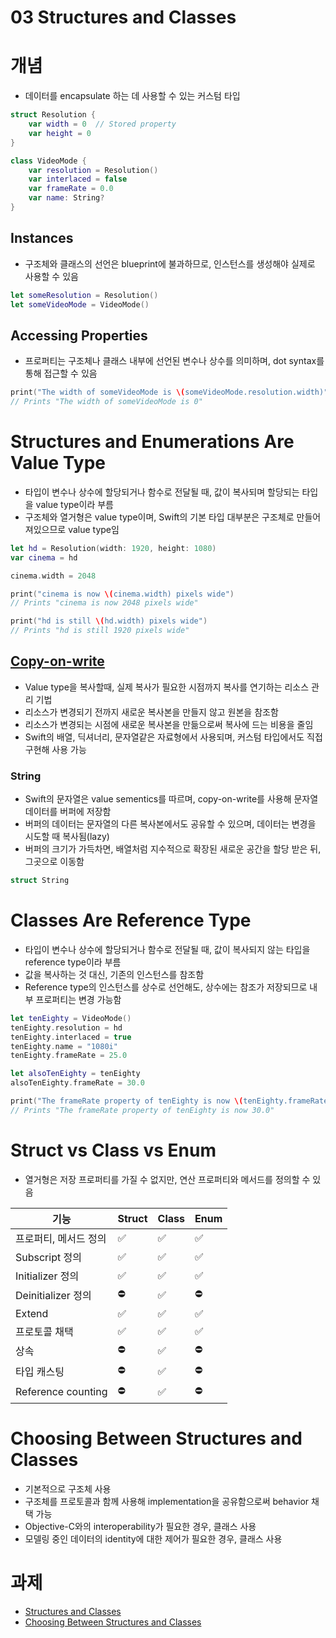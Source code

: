 # 03 Structures and Classes

# 개념

- 데이터를 encapsulate 하는 데 사용할 수 있는 커스텀 타입

```swift
struct Resolution {
    var width = 0  // Stored property
    var height = 0
}

class VideoMode {
    var resolution = Resolution()
    var interlaced = false
    var frameRate = 0.0
    var name: String?
}
```

## **Instances**

- 구조체와 클래스의 선언은 blueprint에 불과하므로, 인스턴스를 생성해야 실제로 사용할 수 있음

```swift
let someResolution = Resolution()
let someVideoMode = VideoMode()
```

## Accessing Properties

- 프로퍼티는 구조체나 클래스 내부에 선언된 변수나 상수를 의미하며, dot syntax를 통해 접근할 수 있음

```swift
print("The width of someVideoMode is \(someVideoMode.resolution.width)")
// Prints "The width of someVideoMode is 0"
```

# Structures and Enumerations Are Value Type

- 타입이 변수나 상수에 할당되거나 함수로 전달될 때, 값이 복사되며 할당되는 타입을 value type이라 부름
- 구조체와 열거형은 value type이며, Swift의 기본 타입 대부분은 구조체로 만들어져있으므로 value type임

```swift
let hd = Resolution(width: 1920, height: 1080)
var cinema = hd

cinema.width = 2048

print("cinema is now \(cinema.width) pixels wide")
// Prints "cinema is now 2048 pixels wide"

print("hd is still \(hd.width) pixels wide")
// Prints "hd is still 1920 pixels wide"
```

## [Copy-on-write](https://en.wikipedia.org/wiki/Copy-on-write)

- Value type을 복사할때, 실제 복사가 필요한 시점까지 복사를 연기하는 리소스 관리 기법
- 리소스가 변경되기 전까지 새로운 복사본을 만들지 않고 원본을 참조함
- 리소스가 변경되는 시점에 새로운 복사본을 만듦으로써 복사에 드는 비용을 줄임
- Swift의 배열, 딕셔너리, 문자열같은 자료형에서 사용되며, 커스텀 타입에서도 직접 구현해 사용 가능

### String

- Swift의 문자열은 value sementics를 따르며, copy-on-write를 사용해 문자열 데이터를 버퍼에 저장함
- 버퍼의 데이터는 문자열의 다른 복사본에서도 공유할 수 있으며, 데이터는 변경을 시도할 때 복사됨(lazy)
- 버퍼의 크기가 가득차면, 배열처럼 지수적으로 확장된 새로운 공간을 할당 받은 뒤, 그곳으로 이동함

```swift
struct String
```

# Classes Are Reference Type

- 타입이 변수나 상수에 할당되거나 함수로 전달될 때, 값이 복사되지 않는 타입을 reference type이라 부름
- 값을 복사하는 것 대신, 기존의 인스턴스를 참조함
- Reference type의 인스턴스를 상수로 선언해도, 상수에는 참조가 저장되므로 내부 프로퍼티는 변경 가능함

```swift
let tenEighty = VideoMode()
tenEighty.resolution = hd
tenEighty.interlaced = true
tenEighty.name = "1080i"
tenEighty.frameRate = 25.0

let alsoTenEighty = tenEighty
alsoTenEighty.frameRate = 30.0

print("The frameRate property of tenEighty is now \(tenEighty.frameRate)")
// Prints "The frameRate property of tenEighty is now 30.0"
```

# Struct vs Class vs Enum

- 열거형은 저장 프로퍼티를 가질 수 없지만, 연산 프로퍼티와 메서드를 정의할 수 있음

| 기능 | Struct | Class | Enum |
| --- | --- | --- | --- |
| 프로퍼티, 메서드 정의 | ✅ | ✅ | ✅ |
| Subscript 정의 | ✅ | ✅ | ✅ |
| Initializer 정의 | ✅ | ✅ | ✅ |
| Deinitializer 정의 | ⛔️ | ✅ | ⛔️ |
| Extend | ✅ | ✅ | ✅ |
| 프로토콜 채택 | ✅ | ✅ | ✅ |
| 상속 | ⛔️ | ✅ | ⛔️ |
| 타입 캐스팅 | ⛔️ | ✅ | ⛔️ |
| Reference counting | ⛔️ | ✅ | ⛔️ |

# ****Choosing Between Structures and Classes****

- 기본적으로 구조체 사용
- 구조체를 프로토콜과 함께 사용해 implementation을 공유함으로써 behavior 채택 가능
- Objective-C와의 interoperability가 필요한 경우, 클래스 사용
- 모델링 중인 데이터의 identity에 대한 제어가 필요한 경우, 클래스 사용

# 과제

- [Structures and Classes](https://docs.swift.org/swift-book/documentation/the-swift-programming-language/classesandstructures)
- [Choosing Between Structures and Classes](https://developer.apple.com/documentation/swift/choosing_between_structures_and_classes)
